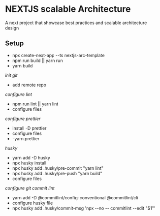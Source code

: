 # NEXTJS scalable Architecture

A next project that showcase best practices and scalable architecture design

## Setup

- npx create-next-app --ts nextjs-arc-template
- npm run build || yarn run
- yarn build

_init git_

- add remote repo

_configure lint_

- npm run lint || yarn lint
- configure files

_configure prettier_

- install -D prettier
- configure files
- -yarn prettier

_husky_

- yarn add -D husky
- npx husky install
- npx husky add .husky/pre-commit "yarn lint"
- npx husky add .husky/pre-push "yarn build"
- configure files

_configure git commit lint_

- yarn add -D @commitlint/config-conventional @commitlint/cli
- configure husky file
- npx husky add .husky/commit-msg 'npx --no -- commitlint --edit "$1"'
